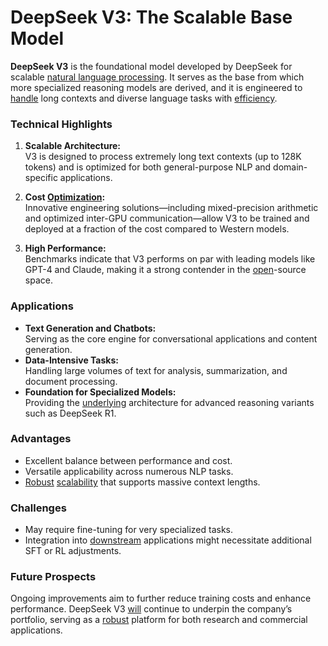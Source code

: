 # DeepSeek V3: The Scalable Base Model

**DeepSeek V3** is the foundational model developed by DeepSeek for scalable [natural language processing](../n/natural_language_processing_(nlp)_in_trading.md). It serves as the base from which more specialized reasoning models are derived, and it is engineered to [handle](../h/handle.md) long contexts and diverse language tasks with [efficiency](../e/efficiency.md).

### Technical Highlights

1. **Scalable Architecture:**  
   V3 is designed to process extremely long text contexts (up to 128K tokens) and is optimized for both general-purpose NLP and domain-specific applications.

2. **Cost [Optimization](../o/optimization.md):**  
   Innovative engineering solutions—including mixed-precision arithmetic and optimized inter-GPU communication—allow V3 to be trained and deployed at a fraction of the cost compared to Western models.

3. **High Performance:**  
   Benchmarks indicate that V3 performs on par with leading models like GPT-4 and Claude, making it a strong contender in the [open](../o/open.md)-source space.

### Applications

- **Text Generation and Chatbots:**  
  Serving as the core engine for conversational applications and content generation.
- **Data-Intensive Tasks:**  
  Handling large volumes of text for analysis, summarization, and document processing.
- **Foundation for Specialized Models:**  
  Providing the [underlying](../u/underlying.md) architecture for advanced reasoning variants such as DeepSeek R1.

### Advantages

- Excellent balance between performance and cost.
- Versatile applicability across numerous NLP tasks.
- [Robust](../r/robust.md) [scalability](../s/scalability.md) that supports massive context lengths.

### Challenges

- May require fine-tuning for very specialized tasks.
- Integration into [downstream](../d/downstream.md) applications might necessitate additional SFT or RL adjustments.

### Future Prospects

Ongoing improvements aim to further reduce training costs and enhance performance. DeepSeek V3 [will](../w/will.md) continue to underpin the company’s portfolio, serving as a [robust](../r/robust.md) platform for both research and commercial applications.
